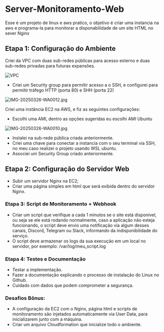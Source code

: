 # Server-Monitoramento-Web

Esse é um projeto de linux e aws pratico, o objetivo é criar uma instancia na aws e programa-la para monitorar a disponabilidade de um site HTML no sever Nginx 

## Etapa 1: Configuração do Ambiente

Criei da VPC com duas sub-redes públicas para acesso externo e duas sub-redes privadas para futuras expansões.

![VPC](https://github.com/user-attachments/assets/aa0728eb-19d5-47b4-875b-24cad890cf3f)

- Criei um Security group para permitir acesso a o SSH, e configurei para permitir tráfego HTTP (porta 80) e SHH (porta 22)

![IMG-20250326-WA0012.jpg](https://github.com/user-attachments/assets/4c3c3a66-3ecd-4c27-ab93-d4fe84a7f5de)


Criei uma instância EC2 na AWS, e fiz as seguintes configurações:

- Escolhi uma AMI, dentro as opções sugeridas eu escolhi AMI Ubuntu

![IMG-20250326-WA0010.jpg](https://github.com/user-attachments/assets/fe2b718f-2ed1-4003-b833-2bd31e19bb81)


- Instalei na sub-rede pública criada anteriormente.
- Criei uma chave para conectar a instancia com o seu terminal via SSH, no meu caso realizei o projeto usando WSL ubuntu.
- Associei um Security Group criado anteriormente.

## Etapa 2: Configuração do Servidor Web

- Subir um servidor Nginx na EC2;
- Criar uma página simples em html que será exibida dentro do servidor Nginx.


### Etapa 3: Script de Monitoramento + Webhook

- Criar um script que verifique a cada 1 minutos se o site está disponível, ou seja se
ele está rodando normalmente, caso a aplicação não esteja funcionando, o script
deve envio uma notificação via algum desses canais, Discord, Telegram ou Slack,
informando da indisponibilidade do serviço.
- O script deve armazenar os logs da sua execução em um local no servidor, por
exemplo: /var/log/meu_script.log

### Etapa 4: Testes e Documentação

- Testar a implementação.
- Fazer a documentação explicando o processo de instalação do Linux no Github.
- Cuidado com dados que podem comprometer a segurança.

### Desafios Bônus:

- A configuração da EC2 com o Nginx, página html e scripts de monitoramento são
injetados automaticamente via User Data, para inicializarem junto com a máquina.
- Criar um arquivo Cloudformation que inicialize todo o ambiente.

